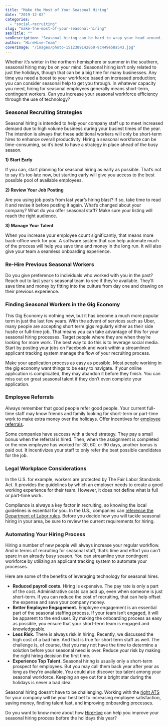 ```yaml
---
title: "Make the Most of Your Seasonal Hiring"
date: "2019-12-02"
categories:
  - "social-recruiting"
slug: "make-the-most-of-your-seasonal-hiring"
seoTitle: ""
seoDescription: "Seasonal hiring can be hard to wrap your head around. We gathered a few tips to help you hire seasonal employees in this holiday season."
author: "HireHive-Team"
coverImage: "/images/photo-1512389142860-9c449e58a543.jpg"
---
```


Whether it’s winter in the northern hemisphere or summer in the southern, seasonal hiring may be on your mind. Seasonal hiring isn’t only related to just the holidays, though that can be a big time for many businesses. Any time you need a boost to your workforce based on increased production; you can consider seasonal help to get you through. In whatever capacity you need, hiring for seasonal employees generally means short-term, contingent workers. Can you increase your seasonal workforce efficiency through the use of technology?

### **Seasonal Recruiting Strategies**

Seasonal hiring is intended to help your company staff up to meet increased demand due to high volume business during your busiest times of the year. The intention is always that these additional workers will only be short-term hires to enhance overall productivity. Hiring a seasonal workforce can be time-consuming, so it’s best to have a strategy in place ahead of the busy season.

**1) Start Early**

If you can, start planning for seasonal hiring as early as possible. That’s not to say it’s too late now, but starting early will give you access to the best possible pool of available employees.

**2) Review Your Job Posting**

Are you using job posts from last year’s hiring blast? If so, take time to read it and revise it before posting it again. What’s changed about your company? What do you offer seasonal staff? Make sure your listing will reach the right audience.

**3) Manage Your Talent**

When you increase your employee count significantly, that means more back-office work for you. A software system that can help automate much of the process will help you save time and money in the long run. It will also give your team a seamless onboarding experience.

### **Re-Hire Previous Seasonal Workers**

Do you give preference to individuals who worked with you in the past? Reach out to last year’s seasonal team to see if they’re available. They’ll save time and money by fitting into the culture from day one and drawing on their previous experience.

### **Finding Seasonal Workers in the Gig Economy**

This Gig Economy is nothing new, but it has become a much more popular term in just the last few years. With the advent of services such as Uber, many people are accepting short term gigs regularly either as their side hustle or full-time job. That means you can take advantage of this for your seasonal hiring processes. Target people where they are when they’re looking for more work. The best way to do this is to leverage social media. Start by posting your jobs on Facebook and work within a streamlined applicant tracking system manage the flow of your recruiting process.

Make your application process as easy as possible. Most people working in the gig economy want things to be easy to navigate. If your online application is complicated, they may abandon it before they finish. You can miss out on great seasonal talent if they don’t even complete your application.

### **Employee Referrals**

Always remember that good people refer good people. Your current full-time staff may know friends and family looking for short-term or part-time work to make extra money over the holidays. Offer incentives for [employee referrals](https://hirehive.com/employee-referrals-rewards-program/).

Some companies have success with a tiered strategy. They pay a small bonus when the referral is hired. Then, when the assignment is completed or the new employee has worked for 30, 60, or 90 days, another bonus is paid out. It incentivizes your staff to only refer the best possible candidates for the job.

### **Legal Workplace Considerations**

In the U.S. for example, workers are protected by The Fair Labor Standards Act. It provides the guidelines by which an employer needs to create a good working experience for their team. However, it does not define what is full or part-time work.

Compliance is always a key factor in recruiting, so knowing the local guidelines is essential for you. In the U.S., companies can [reference the Department of Labor rules](https://www.dol.gov/general/topic/workhours/seasonalemployment). Before you decide how you will tackle seasonal hiring in your area, be sure to review the current requirements for hiring.

### **Automating Your Hiring Process**

Hiring a number of new people will always increase your regular workflow. And in terms of recruiting for seasonal staff, that’s time and effort you can’t spare in an already busy season. You can streamline your contingent workforce by utilizing an applicant tracking system to automate your processes.

Here are some of the benefits of leveraging technology for seasonal hires.

- **Reduced payroll costs.** Hiring is expensive. The pay rate is only a part of the cost. Administrative costs can add up, even when someone is just short-term. If you can reduce the cost of recruiting, that can help offset the expense and save your company money.
- **Better Employee Engagement.** Employee engagement is an essential part of the seasonal staffing process. If your team isn’t engaged, it will be apparent to the end user. By making the onboarding process as easy as possible, you ensure that your short-term team is engaged and knowledgeable.
- **Less Risk.** There is always risk in hiring. Recently, we discussed the high cost of a bad hire. And that is true for short term staff as well. The challenge is, of course, that you may not have the time to determine a solution before your seasonal need is over. Reduce your risk by making the right hiring decision the first time.
- **Experience Top Talent.** Seasonal hiring is usually only a short-term prospect for employees. But you may call them back year after year as long as they’re available. You could also discover top talent among your seasonal workforce. Keeping an eye out for a bright star during the holidays is never a bad idea.

Seasonal hiring doesn’t have to be challenging. Working with the [right ATS](https://hirehive.com/choosing-ats/) for your company will be your best bet to increasing employee satisfaction, saving money, finding talent fast, and improving onboarding processes.

Do you want to know more about how [HireHive](https://hirehive.com/) can help you improve your seasonal hiring process before the holidays this year?
